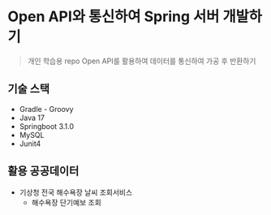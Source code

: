 # Open API와 통신하여 Spring 서버 개발하기
> 개인 학습용 repo
Open API를 활용하여 데이터를 통신하여 가공 후 반환하기

## 기술 스택
- Gradle - Groovy
- Java 17
- Springboot 3.1.0
- MySQL
- Junit4

## 활용 공공데이터
- 기상청 전국 해수욕장 날씨 조회서비스
  - 해수욕장 단기예보 조회
